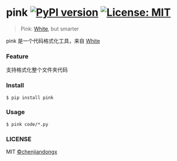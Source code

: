 # pink [![PyPI version](https://badge.fury.io/py/pink.svg)](https://badge.fury.io/py/pink) [![License: MIT](https://img.shields.io/badge/License-MIT-green.svg)](https://opensource.org/licenses/MIT)

> Pink: [White](https://github.com/kennethreitz/white), but smarter

pink 是一个代码格式化工具，来自 [White](https://github.com/kennethreitz/white)

### Feature

支持格式化整个文件夹代码

### Install

``` shell
$ pip install pink
```

### Usage

``` shell
$ pink code/*.py
```

### LICENSE

MIT [©chenjiandongx](https://github.com/chenjiandongx)
